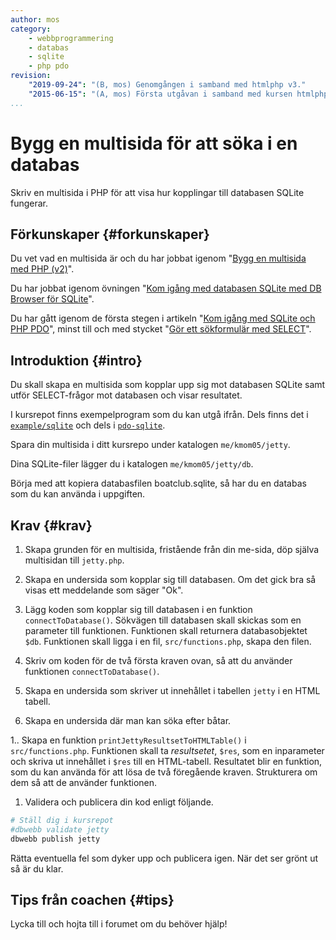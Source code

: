 ```yaml
---
author: mos
category:
    - webbprogrammering
    - databas
    - sqlite
    - php pdo
revision:
    "2019-09-24": "(B, mos) Genomgången i samband med htmlphp v3."
    "2015-06-15": "(A, mos) Första utgåvan i samband med kursen htmlphp v2."
...
```

Bygg en multisida för att söka i en databas
==================================

Skriv en multisida i PHP för att visa hur kopplingar till databasen SQLite fungerar.

<!--more-->



Förkunskaper {#forkunskaper}
-----------------------

Du vet vad en multisida är och du har jobbat igenom "[Bygg en multisida med PHP (v2)](kunskap/bygg-en-multisida-med-php-v2)".

Du har jobbat igenom övningen "[Kom igång med databasen SQLite med DB Browser för SQLite](kunskap/kom-igang-med-databasen-sqlite-med-db-browser-for-sqlite)". 

Du har gått igenom de första stegen i artikeln "[Kom igång med SQLite och PHP PDO](kunskap/kom-igang-med-sqlite-och-php-pdo)", minst till och med stycket "[Gör ett sökformulär med SELECT](kunskap/kom-igang-med-sqlite-och-php-pdo#select-form)".



Introduktion {#intro}
-----------------------

Du skall skapa en multisida som kopplar upp sig mot databasen SQLite samt utför SELECT-frågor mot databasen och visar resultatet.

I kursrepot finns exempelprogram som du kan utgå ifrån. Dels finns det i [`example/sqlite`](https://github.com/mosbth/htmlphp/tree/master/example/sqlite) och dels i [`pdo-sqlite`](https://github.com/mosbth/htmlphp/tree/master/example/pdo-sqlite).

Spara din multisida i ditt kursrepo under katalogen `me/kmom05/jetty`.

Dina SQLite-filer lägger du i katalogen `me/kmom05/jetty/db`. 

Börja med att kopiera databasfilen boatclub.sqlite, så har du en databas som du kan använda i uppgiften.



Krav {#krav}
-----------------------

1. Skapa grunden för en multisida, fristående från din me-sida, döp själva multisidan till `jetty.php`.

1. Skapa en undersida som kopplar sig till databasen. Om det gick bra så visas ett meddelande som säger "Ok".

1. Lägg koden som kopplar sig till databasen i en funktion `connectToDatabase()`. Sökvägen till databasen skall skickas som en parameter till funktionen. Funktionen skall returnera databasobjektet `$db`. Funktionen skall ligga i en fil, `src/functions.php`, skapa den filen.

1. Skriv om koden för de två första kraven ovan, så att du använder funktionen `connectToDatabase()`.

1. Skapa en undersida som skriver ut innehållet i tabellen `jetty` i en HTML tabell.

1. Skapa en undersida där man kan söka efter båtar.

1.. Skapa en funktion `printJettyResultsetToHTMLTable()` i `src/functions.php`. Funktionen skall ta *resultsetet*, `$res`, som en inparameter och skriva ut innehållet i `$res` till en HTML-tabell. Resultatet blir en funktion, som du kan använda för att lösa de två föregående kraven. Strukturera om dem så att de använder funktionen. 

1. Validera och publicera din kod enligt följande.

```bash
# Ställ dig i kursrepot
#dbwebb validate jetty
dbwebb publish jetty
```

Rätta eventuella fel som dyker upp och publicera igen. När det ser grönt ut så är du klar. 



Tips från coachen {#tips}
-----------------------

Lycka till och hojta till i forumet om du behöver hjälp!
